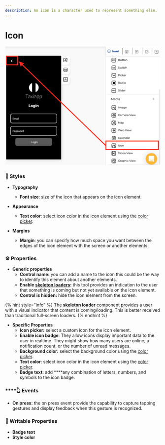 ```yaml
---
description: An icon is a character used to represent something else.
---
```


# Icon

![](../../../.gitbook/assets/captura-de-pantalla-2020-02-06-a-la-s-16.04.43.png)

### 🎨 Styles 

* **Typography**

  * **Font size**: size of the icon that appears on the icon element.

* **Appearance**
  * **Text color**: select icon color in the icon element using the [color picker](../../estilos/color-picker.md). 
* **Margins**
  * **Margin**: you can specify how much space you want between the edges of the icon element with the screen or another elements.

### ⚙ Properties

* **Generic properties**
  * **Control name:** you can add a name to the icon this could be the way to identify this element about another elements.
  * **Enable** [**skeleton loaders**](../../estilos/skeleton-loader.md)**:** this tool provides an indication to the user that something is coming but not yet available on the icon element.
  * **Control is hidden:** hide the icon element from the screen.

{% hint style="info" %}
The [**skeleton loader**](../../estilos/skeleton-loader.md) component provides a user with a visual indicator that content is coming/loading. This is better received than traditional full-screen loaders.
{% endhint %}

* **Specific Properties**
  * **Icon picker:** select a custom icon for the icon element.
  * **Enable icon badge**: They allow icons display important data to the user in realtime. They might show how many users are online, a notification count, or the number of unread messages.
  * **Background color:** select the background color using the [color picker](../../estilos/color-picker.md).
  * **Text color**: select icon color in the icon element using the [color picker](../../estilos/color-picker.md).
  * **Badge text:** add ****any combination of letters, numbers, and symbols to the icon badge.

### \*\*\*\*👆 Events

* **On press:** the on press event provide the capability to capture tapping gestures and display feedback when this gesture is recognized.

### 📝 Writable Properties

* **Badge text** 
* **Style color**

